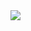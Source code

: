 <img src="https://github-readme-stats.vercel.app/api?username=SimoneGiacomini&show_icon=true&theme=synthwave"/>
